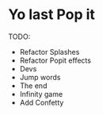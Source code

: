 # Yo last Pop it

TODO:
  - Refactor Splashes
  - Refactor Popit effects
  - Devs
  - Jump words
  - The end
  - Infinity game
  - Add Confetty
